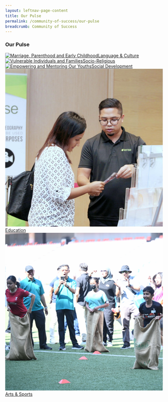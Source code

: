 ```yaml
---
layout: leftnav-page-content
title: Our Pulse
permalink: /community-of-success/our-pulse
breadcrumb: Community of Success
---
```

### **Our Pulse**
<div class="focus-list row is-multiline">
<div class="focus col is-one-third-desktop is-one-third-tablet">
<a href="/community-of-success/our-pulse/language-and-culture" class="project-link no-pdf-icon">
  <img src="/images/focus-area-marriage-thumb.jpg" alt="Marriage, Parenthood and Early Childhood">Language & Culture
</a>
</div>

<div class="focus col is-one-third-desktop is-one-third-tablet">
<a href="/focus-areas/vulnerable-individuals-and-families/" class="project-link no-pdf-icon">
  <img src="/images/focus-area-vulnerable-thumb.jpg" alt="Vulnerable Individuals and Families">Socio-Religious
</a>
</div>

<div class="focus col is-one-third-desktop is-one-third-tablet">
<a href="/focus-areas/empowering-and-mentoring-our-youths/" class="project-link no-pdf-icon">
  <img src="/images/focus-area-empowering-thumb.jpg" alt="Empowering and Mentoring Our Youths">Social Development
</a>
</div>

<div class="focus col is-one-third-desktop is-one-third-tablet">
<a href="/community-of-success/our-pulse/education" class="project-link no-pdf-icon">
  <img src="/images/focus-area-employment-thumb.jpg" alt="Employment and Employability">Education
</a>
</div>

<div class="focus col is-one-third-desktop is-one-third-tablet">
<a href="/focus-areas/a-healthy-community-for-all/" class="project-link no-pdf-icon">
  <img src="/images/NNM(295)1.jpg" alt="A Healthy Community for All">Arts & Sports
</a>
</div>
